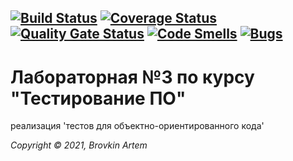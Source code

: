 [![Build Status](https://travis-ci.com/BrovkinArtem/Aboba3.svg?branch=main)](https://travis-ci.com/BrovkinArtem/Aboba3)
[![Coverage Status](https://coveralls.io/repos/github/BrovkinArtem/Aboba3/badge.svg?branch=main)](https://coveralls.io/github/BrovkinArtem/Aboba3?branch=main)
[![Quality Gate Status](https://sonarcloud.io/api/project_badges/measure?project=BrovkinArtem_no-naaaame&metric=alert_status)](https://sonarcloud.io/dashboard?id=BrovkinArtem_no-naaaame)
[![Code Smells](https://sonarcloud.io/api/project_badges/measure?project=BrovkinArtem_no-naaaame&metric=code_smells)](https://sonarcloud.io/dashboard?id=BrovkinArtem_no-naaaame)
[![Bugs](https://sonarcloud.io/api/project_badges/measure?project=BrovkinArtem_no-naaaame&metric=bugs)](https://sonarcloud.io/dashboard?id=BrovkinArtem_no-naaaame)
---

# Лабораторная №3 по курсу "Тестирование ПО"

реализация 'тестов для объектно-ориентированного кода'

_Copyright &copy; 2021, Brovkin Artem_
